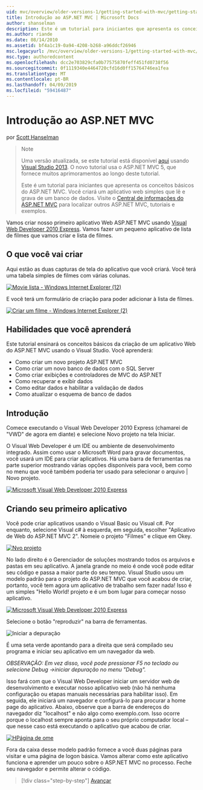 ```yaml
---
uid: mvc/overview/older-versions-1/getting-started-with-mvc/getting-started-with-mvc-part1
title: Introdução ao ASP.NET MVC | Microsoft Docs
author: shanselman
description: Este é um tutorial para iniciantes que apresenta os conceitos básicos do ASP.NET MVC. Crie um aplicativo web simples que lê e grava de um banco de dados.
ms.author: riande
ms.date: 08/14/2010
ms.assetid: bf4a1c19-0a94-4208-b268-a96ddcf26946
msc.legacyurl: /mvc/overview/older-versions-1/getting-started-with-mvc/getting-started-with-mvc-part1
msc.type: authoredcontent
ms.openlocfilehash: dcc2e703829cfa0b77575870feff451fd0738f56
ms.sourcegitcommit: 0f1119340e4464720cfd16d0ff15764746ea1fea
ms.translationtype: MT
ms.contentlocale: pt-BR
ms.lasthandoff: 04/09/2019
ms.locfileid: "59416487"
---
```

# <a name="intro-to-aspnet-mvc"></a>Introdução ao ASP.NET MVC

por [Scott Hanselman](https://github.com/shanselman)

> > [!NOTE]
> > Uma versão atualizada, se este tutorial está disponível [aqui](../../getting-started/introduction/getting-started.md) usando [Visual Studio 2013](https://my.visualstudio.com/Downloads?q=visual%20studio%202013). O novo tutorial usa o ASP.NET MVC 5, que fornece muitos aprimoramentos ao longo deste tutorial.
>
>
> Este é um tutorial para iniciantes que apresenta os conceitos básicos do ASP.NET MVC. Você criará um aplicativo web simples que lê e grava de um banco de dados. Visite o [Central de informações do ASP.NET MVC](../../../index.md) para localizar outros ASP.NET MVC, tutoriais e exemplos.


Vamos criar nosso primeiro aplicativo Web ASP.NET MVC usando [Visual Web Developer 2010 Express](https://www.microsoft.com/express/Web/). Vamos fazer um pequeno aplicativo de lista de filmes que vamos criar e lista de filmes.

## <a name="what-youll-build"></a>O que você vai criar

Aqui estão as duas capturas de tela do aplicativo que você criará. Você terá uma tabela simples de filmes com várias colunas.

[![Movie lista - Windows Internet Explorer (12)](getting-started-with-mvc-part1/_static/image2.png)](getting-started-with-mvc-part1/_static/image1.png)

E você terá um formulário de criação para poder adicionar à lista de filmes.

[![Criar um filme - Windows Internet Explorer (2)](getting-started-with-mvc-part1/_static/image4.png)](getting-started-with-mvc-part1/_static/image3.png)

## <a name="skills-youll-learn"></a>Habilidades que você aprenderá

Este tutorial ensinará os conceitos básicos da criação de um aplicativo Web do ASP.NET MVC usando o Visual Studio. Você aprenderá:

- Como criar um novo projeto ASP.NET MVC
- Como criar um novo banco de dados com o SQL Server
- Como criar exibições e controladores de MVC do ASP.NET
- Como recuperar e exibir dados
- Como editar dados e habilitar a validação de dados
- Como atualizar o esquema de banco de dados

## <a name="get-started"></a>Introdução

Comece executando o Visual Web Developer 2010 Express (chamarei de "VWD" de agora em diante) e selecione Novo projeto na tela Iniciar.

O Visual Web Developer é um IDE ou ambiente de desenvolvimento integrado. Assim como usar o Microsoft Word para gravar documentos, você usará um IDE para criar aplicativos. Há uma barra de ferramentas na parte superior mostrando várias opções disponíveis para você, bem como no menu que você também poderia ter usado para selecionar o arquivo | Novo projeto.

[![Microsoft Visual Web Developer 2010 Express](getting-started-with-mvc-part1/_static/image6.png)](getting-started-with-mvc-part1/_static/image5.png)

## <a name="creating-your-first-application"></a>Criando seu primeiro aplicativo

Você pode criar aplicativos usando o Visual Basic ou Visual c#. Por enquanto, selecione Visual c# à esquerda, em seguida, escolher "Aplicativo de Web do ASP.NET MVC 2". Nomeie o projeto "Filmes" e clique em Okey.

[![Nvo projeto](getting-started-with-mvc-part1/_static/image8.png)](getting-started-with-mvc-part1/_static/image7.png)

No lado direito é o Gerenciador de soluções mostrando todos os arquivos e pastas em seu aplicativo. A janela grande no meio é onde você pode editar seu código e passa a maior parte do seu tempo. Visual Studio usou um modelo padrão para o projeto do ASP.NET MVC que você acabou de criar, portanto, você tem agora um aplicativo de trabalho sem fazer nada! Isso é um simples "Hello World! projeto e é um bom lugar para começar nosso aplicativo.

[![Microsoft Visual Web Developer 2010 Express](getting-started-with-mvc-part1/_static/image10.png)](getting-started-with-mvc-part1/_static/image9.png)

Selecione o botão "reproduzir" na barra de ferramentas.

![Iniciar a depuração](getting-started-with-mvc-part1/_static/image11.png)

É uma seta verde apontando para a direita que será compilado seu programa e iniciar seu aplicativo em um navegador da web.

*OBSERVAÇÃO: Em vez disso, você pode pressionar F5 no teclado ou selecione Debug -&gt;iniciar depuração no menu "Debug".*

Isso fará com que o Visual Web Developer iniciar um servidor web de desenvolvimento e executar nosso aplicativo web (não há nenhuma configuração ou etapas manuais necessárias para habilitar isso). Em seguida, ele iniciará um navegador e configurá-lo para procurar a home page do aplicativo. Abaixo, observe que a barra de endereços do navegador diz "localhost" e não algo como exemplo.com. Isso ocorre porque o localhost sempre aponta para o seu próprio computador local – que nesse caso está executando o aplicativo que acabou de criar.

[![HPágina de ome](getting-started-with-mvc-part1/_static/image13.png)](getting-started-with-mvc-part1/_static/image12.png)

Fora da caixa desse modelo padrão fornece a você duas páginas para visitar e uma página de logon básica. Vamos alterar como este aplicativo funciona e aprender um pouco sobre o ASP.NET MVC no processo. Feche seu navegador e permite alterar o código.

> [!div class="step-by-step"]
> [Avançar](getting-started-with-mvc-part2.md)
